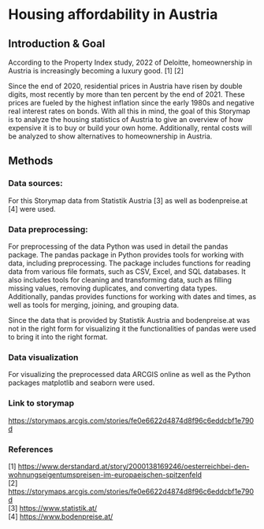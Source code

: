 # Housing affordability in Austria


## Introduction & Goal 

According to the Property Index study, 2022 of Deloitte, homeownership in Austria is increasingly becoming a luxury good.  [1]   [2]  

Since the end of 2020, residential prices in Austria have risen by double digits, most recently by more than ten percent by the end of 2021. These prices are fueled by the highest inflation since the early 1980s and negative real interest rates on bonds. 
With all this in mind, the goal of this Storymap is to analyze the housing statistics of Austria to give an overview of how expensive it is to buy or build your own home. Additionally, rental costs will be analyzed to show alternatives to homeownership in Austria.


## Methods

### Data sources: 
For this Storymap data from Statistik Austria [3] as well as bodenpreise.at [4] were used. 


### Data preprocessing: 
For preprocessing of the data Python was used in detail the pandas package. The pandas package in Python provides tools for working with data, including preprocessing. The package includes functions for reading data from various file formats, such as CSV, Excel, and SQL databases. It also includes tools for cleaning and transforming data, such as filling missing values, removing duplicates, and converting data types. Additionally, pandas provides functions for working with dates and times, as well as tools for merging, joining, and grouping data.

Since the data that is provided by Statistik Austria and bodenpreise.at was not in the right form for visualizing it the functionalities of pandas were used to bring it into the right format.


### Data visualization
For visualizing the preprocessed data ARCGIS online as well as the Python packages matplotlib and seaborn were used.


### Link to storymap
https://storymaps.arcgis.com/stories/fe0e6622d4874d8f96c6eddcbf1e790d


### References
[1] https://www.derstandard.at/story/2000138169246/oesterreichbei-den-wohnungseigentumspreisen-im-europaeischen-spitzenfeld<br>
[2] https://storymaps.arcgis.com/stories/fe0e6622d4874d8f96c6eddcbf1e790d<br>
[3] https://www.statistik.at/<br>
[4] https://www.bodenpreise.at/<br>


